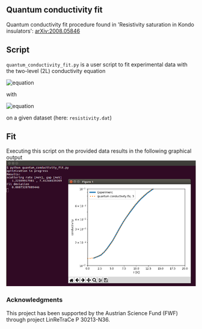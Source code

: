 ## Quantum conductivity fit
Quantum conductivity fit procedure found in 'Resistivity saturation in Kondo insulators':
[arXiv:2008.05846](https://arxiv.org/pdf/2008.05846.pdf)

## Script
`quantum_conductivity_fit.py` is a user script to fit experimental data with the two-level (2L)
conductivity equation

![equation](https://latex.codecogs.com/gif.latex?\sigma_{\hbox{\tiny&space;2L}}(T)\propto\frac{\beta}{\Gamma}\left[&space;\Re\Psi^\prime(z)-&space;\frac{\beta\Gamma}{2&space;\pi}\Re\Psi^{\prime\prime}(z)&space;\right].)

with

![equation](https://latex.codecogs.com/gif.latex?z=\frac{1}{2}&plus;\frac{\beta}{2\pi}(\Gamma&plus;i\frac{\Delta}{2}))

on a given dataset (here: `resistivity.dat`)

## Fit

Executing this script on the provided data results in the following graphical output
![](https://github.com/LinReTraCe/quantum_conductivity_fit/blob/main/quantum_fit_screenshot.png?raw=true)

### Acknowledgments
This project has been supported by the Austrian Science Fund (FWF) through project LinReTraCe P 30213-N36.
